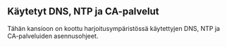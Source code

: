 ## Käytetyt DNS, NTP ja CA-palvelut


Tähän kansioon on koottu harjoitusympäristössä käytettyjen DNS, NTP ja CA-palveluiden asennusohjeet.
